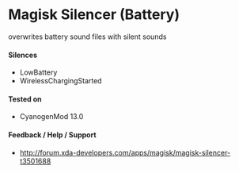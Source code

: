 # Magisk Silencer (Battery)

overwrites battery sound files with silent sounds

#### Silences
* LowBattery
* WirelessChargingStarted

#### Tested on
* CyanogenMod 13.0

#### Feedback / Help / Support
* http://forum.xda-developers.com/apps/magisk/magisk-silencer-t3501688